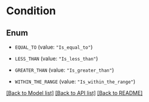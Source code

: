 # Condition

## Enum


* `EQUAL_TO` (value: `"Is_equal_to"`)

* `LESS_THAN` (value: `"Is_less_than"`)

* `GREATER_THAN` (value: `"Is_greater_than"`)

* `WITHIN_THE_RANGE` (value: `"Is_within_the_range"`)


[[Back to Model list]](../README.md#documentation-for-models) [[Back to API list]](../README.md#documentation-for-api-endpoints) [[Back to README]](../README.md)


